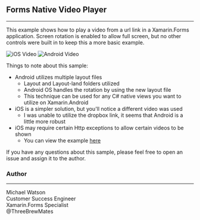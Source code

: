 ## Forms Native Video Player
------

This example shows how to play a video from a url link in a Xamarin.Forms application. Screen rotation is enabled to allow full screen, but no other controls were built in to keep this a more basic example. 

![iOS Video](iOSVideo.gif)
![Android Video](AndroidVideo.gif)

Things to note about this sample:  

* Android utilizes multiple layout files  
	* Layout and Layout-land folders utilized
	* Android OS handles the rotation by using the new layout file
	* This technique can be used for any C# native views you want to utilize on Xamarin.Android
* iOS is a simpler solution, but you'll notice a different video was used
	* I was unable to utilize the dropbox link, it seems that Android is a little more robust
* iOS may require certain Http exceptions to allow certain videos to be shown
	* You can view the example [here](https://github.com/xamarin/customer-success-samples/blob/master/samples/Xamarin.Forms/FormsNativeVideoPlayer/iOS/Info.plist#L62)

If you have any questions about this sample, please feel free to open an issue and assign it to the author.

### Author
------

Michael Watson  
Customer Success Engineer  
Xamarin.Forms Specialist  
@ThreeBrewMates  

